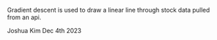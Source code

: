 Gradient descent is used to draw a linear line through stock data pulled from an api.

Joshua Kim Dec 4th 2023
